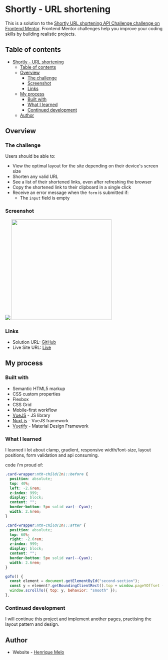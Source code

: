 # Shortly - URL shortening

This is a solution to the [Shortly URL shortening API Challenge challenge on Frontend Mentor](https://www.frontendmentor.io/challenges/url-shortening-api-landing-page-2ce3ob-G). Frontend Mentor challenges help you improve your coding skills by building realistic projects. 

## Table of contents

- [Shortly - URL shortening](#shortly---url-shortening)
  - [Table of contents](#table-of-contents)
  - [Overview](#overview)
    - [The challenge](#the-challenge)
    - [Screenshot](#screenshot)
    - [Links](#links)
  - [My process](#my-process)
    - [Built with](#built-with)
    - [What I learned](#what-i-learned)
    - [Continued development](#continued-development)
  - [Author](#author)

## Overview

### The challenge

Users should be able to:

- View the optimal layout for the site depending on their device's screen size
- Shorten any valid URL
- See a list of their shortened links, even after refreshing the browser
- Copy the shortened link to their clipboard in a single click
- Receive an error message when the `form` is submitted if:
  - The `input` field is empty

### Screenshot

![](@/static/../../static/prints/home-desktop.png)
<img src="./static/prints/home-mobile.png" width="320px">

### Links

- Solution URL: [GitHub](https://github.com/HenriqueAmorim20/shortly)
- Live Site URL: [Live](https://melohenrique-shortly.netlify.app)

## My process

### Built with

- Semantic HTML5 markup
- CSS custom properties
- Flexbox
- CSS Grid
- Mobile-first workflow
- [VueJS](https://vuejs.org/) - JS library
- [Nuxt.js](https://nuxtjs.org/) - VueJS framework
- [Vuetify](https://vuetifyjs.com/) - Material Design Framework

### What I learned

I learned i lot about clamp, gradient, responsive width/font-size, layout positions, form validation and api consuming.

code i'm proud of:
```css
.card-wrapper:nth-child(2n)::before {
  position: absolute;
  top: 40%;
  left: -2.6rem;
  z-index: 999;
  display: block;
  content: "";
  border-bottom: 5px solid var(--Cyan);
  width: 2.6rem;
}

.card-wrapper:nth-child(2n)::after {
  position: absolute;
  top: 60%;
  right: -2.6rem;
  z-index: 999;
  display: block;
  content: "";
  border-bottom: 5px solid var(--Cyan);
  width: 2.6rem;
}
```
```js
goTo() {
  const element = document.getElementById("second-section");
  const y = element?.getBoundingClientRect().top + window.pageYOffset - 60;
  window.scrollTo({ top: y, behavior: "smooth" });
},
```

### Continued development

I will continue this project and implement another pages, practising the layout pattern and design.

## Author

- Website - [Henrique Melo](https://www.melohenrique.com)

